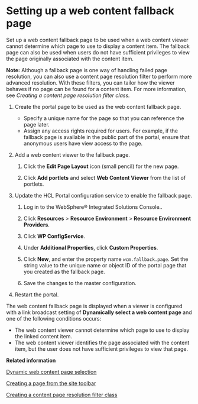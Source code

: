 # Setting up a web content fallback page

Set up a web content fallback page to be used when a web content viewer cannot determine which page to use to display a content item. The fallback page can also be used when users do not have sufficient privileges to view the page originally associated with the content item.

**Note:** Although a fallback page is one way of handling failed page resolution, you can also use a content page resolution filter to perform more advanced resolution. With these filters, you can tailor how the viewer behaves if no page can be found for a content item. For more information, see *Creating a content page resolution filter class.*

1.  Create the portal page to be used as the web content fallback page.

    -   Specify a unique name for the page so that you can reference the page later.
    -   Assign any access rights required for users. For example, if the fallback page is available in the public part of the portal, ensure that anonymous users have view access to the page.
2.  Add a web content viewer to the fallback page.

    1.  Click the **Edit Page Layout** icon \(small pencil\) for the new page.

    2.  Click **Add portlets** and select **Web Content Viewer** from the list of portlets.

3.  Update the HCL Portal configuration service to enable the fallback page.

    1.  Log in to the WebSphere® Integrated Solutions Console..

    2.  Click **Resources** \> **Resource Environment** \> **Resource Environment Providers**.

    3.  Click **WP ConfigService**.

    4.  Under **Additional Properties**, click **Custom Properties**.

    5.  Click **New**, and enter the property name `wcm.fallback.page`. Set the string value to the unique name or object ID of the portal page that you created as the fallback page.

    6.  Save the changes to the master configuration.

4.  Restart the portal.


The web content fallback page is displayed when a viewer is configured with a link broadcast setting of **Dynamically select a web content page** and one of the following conditions occurs:

-   The web content viewer cannot determine which page to use to display the linked content item.
-   The web content viewer identifies the page associated with the content item, but the user does not have sufficient privileges to view that page.


**Related information**  


[Dynamic web content page selection](../admin-system/mp_wcm_dynamicpage.md)

[Creating a page from the site toolbar](../dev-theme/themeopt_addpage.md)

[Creating a content page resolution filter class](../wcm/wcm_dev_api_page_resolution.md)

